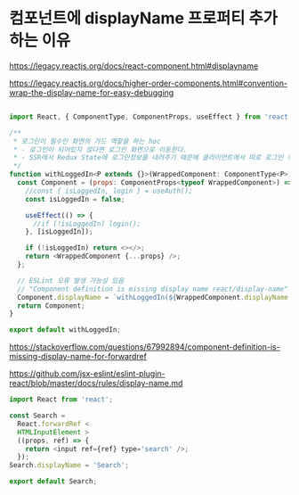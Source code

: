 # 컴포넌트에 displayName 프로퍼티 추가하는 이유

https://legacy.reactjs.org/docs/react-component.html#displayname

https://legacy.reactjs.org/docs/higher-order-components.html#convention-wrap-the-display-name-for-easy-debugging

```javascript

import React, { ComponentType, ComponentProps, useEffect } from 'react';

/**
 * 로그인이 필수인 화면의 가드 역할을 하는 hoc
 * - 로그인이 되어있지 않다면 로그인 화면으로 이동한다.
 * - SSR에서 Redux State에 로그인정보를 내려주기 때문에 클라이언트에서 따로 로그인 확인을 위한 API 조회를 하지 않는다.
 */
function withLoggedIn<P extends {}>(WrappedComponent: ComponentType<P>) {
  const Component = (props: ComponentProps<typeof WrappedComponent>) => {
    //const { isLoggedIn, login } = useAuth();
    const isLoggedIn = false;

    useEffect(() => {
      //if (!isLoggedIn) login();
    }, [isLoggedIn]);

    if (!isLoggedIn) return <></>;
    return <WrappedComponent {...props} />;
  };

  // ESLint 오류 발생 가능성 있음
  // "Component definition is missing display name react/display-name"
  Component.displayName = `withLoggedIn(${WrappedComponent.displayName || WrappedComponent.name || 'Component'})`;
  return Component;
}

export default withLoggedIn;
```

https://stackoverflow.com/questions/67992894/component-definition-is-missing-display-name-for-forwardref

https://github.com/jsx-eslint/eslint-plugin-react/blob/master/docs/rules/display-name.md

```javascript
import React from 'react';

const Search =
  React.forwardRef <
  HTMLInputElement >
  ((props, ref) => {
    return <input ref={ref} type='search' />;
  });
Search.displayName = 'Search';

export default Search;
```
